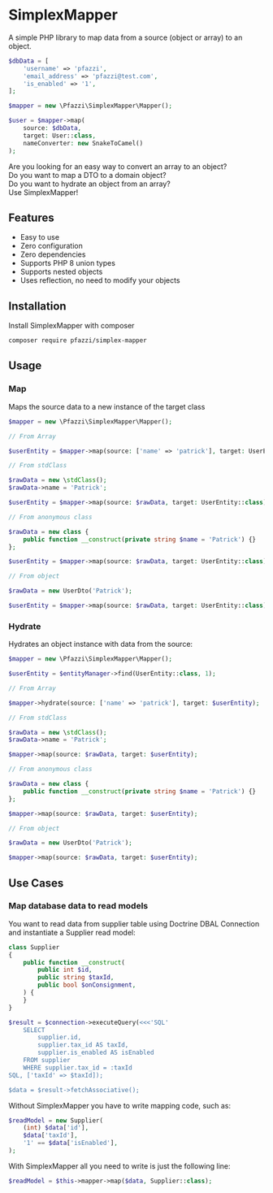 # SimplexMapper

A simple PHP library to map data from a source (object or array) to an object.

```php
$dbData = [
    'username' => 'pfazzi',
    'email_address' => 'pfazzi@test.com',
    'is_enabled' => '1',
];

$mapper = new \Pfazzi\SimplexMapper\Mapper();

$user = $mapper->map(
    source: $dbData, 
    target: User::class, 
    nameConverter: new SnakeToCamel()
);
```

Are you looking for an easy way to convert an array to an object?  
Do you want to map a DTO to a domain object?  
Do you want to hydrate an object from an array?  
Use SimplexMapper! 

## Features

- Easy to use
- Zero configuration
- Zero dependencies
- Supports PHP 8 union types
- Supports nested objects
- Uses reflection, no need to modify your objects

## Installation

Install SimplexMapper with composer

```bash
composer require pfazzi/simplex-mapper
```

## Usage

### Map

Maps the source data to a new instance of the target class

```php
$mapper = new \Pfazzi\SimplexMapper\Mapper();

// From Array 

$userEntity = $mapper->map(source: ['name' => 'patrick'], target: UserEntity::class);

// From stdClass 

$rawData = new \stdClass();
$rawData->name = 'Patrick';

$userEntity = $mapper->map(source: $rawData, target: UserEntity::class);

// From anonymous class

$rawData = new class {
    public function __construct(private string $name = 'Patrick') {}
};

$userEntity = $mapper->map(source: $rawData, target: UserEntity::class);

// From object

$rawData = new UserDto('Patrick');

$userEntity = $mapper->map(source: $rawData, target: UserEntity::class);
```

### Hydrate

Hydrates an object instance with data from the source:

```php
$mapper = new \Pfazzi\SimplexMapper\Mapper();

$userEntity = $entityManager->find(UserEntity::class, 1);

// From Array 

$mapper->hydrate(source: ['name' => 'patrick'], target: $userEntity);

// From stdClass 

$rawData = new \stdClass();
$rawData->name = 'Patrick';

$mapper->map(source: $rawData, target: $userEntity);

// From anonymous class

$rawData = new class {
    public function __construct(private string $name = 'Patrick') {}
};

$mapper->map(source: $rawData, target: $userEntity);

// From object

$rawData = new UserDto('Patrick');

$mapper->map(source: $rawData, target: $userEntity);
```

## Use Cases

### Map database data to read models

You want to read data from supplier table using Doctrine DBAL Connection and instantiate a Supplier read model:

```php
class Supplier
{
    public function __construct(
        public int $id,
        public string $taxId,
        public bool $onConsignment,
    ) {
    }
}

$result = $connection->executeQuery(<<<'SQL'
    SELECT
        supplier.id,
        supplier.tax_id AS taxId,
        supplier.is_enabled AS isEnabled
    FROM supplier
    WHERE supplier.tax_id = :taxId
SQL, ['taxId' => $taxId]);

$data = $result->fetchAssociative();
```

Without SimplexMapper you have to write mapping code, such as:

```php
$readModel = new Supplier(
    (int) $data['id'],
    $data['taxId'],
    '1' == $data['isEnabled'],
);
```

With SimplexMapper all you need to write is just the following line:

```php
$readModel = $this->mapper->map($data, Supplier::class);
```